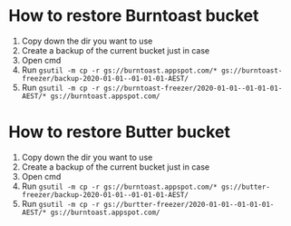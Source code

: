 # How to restore Burntoast bucket
1. Copy down the dir you want to use
1. Create a backup of the current bucket just in case
1. Open cmd
1. Run `gsutil -m cp -r gs://burntoast.appspot.com/* gs://burntoast-freezer/backup-2020-01-01--01-01-01-AEST/`
1. Run `gsutil -m cp -r gs://burntoast-freezer/2020-01-01--01-01-01-AEST/* gs://burntoast.appspot.com/`


# How to restore Butter bucket
1. Copy down the dir you want to use
1. Create a backup of the current bucket just in case
1. Open cmd
1. Run `gsutil -m cp -r gs://burntoast.appspot.com/* gs://butter-freezer/backup-2020-01-01--01-01-01-AEST/`
1. Run `gsutil -m cp -r gs://burtter-freezer/2020-01-01--01-01-01-AEST/* gs://burntoast.appspot.com/`
